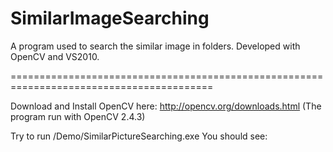 SimilarImageSearching
=========================================================================================

A program used to search the similar image in folders. Developed with OpenCV and VS2010.

=========================================================================================


Download and Install OpenCV here:
http://opencv.org/downloads.html
(The program run with OpenCV 2.4.3)

Try to run /Demo/SimilarPictureSearching.exe
You should see:
